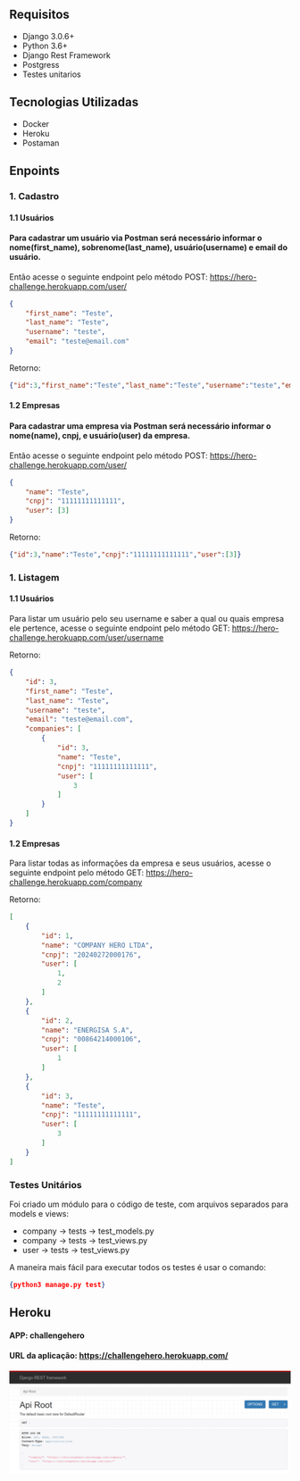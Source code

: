 ## Requisitos

- Django 3.0.6+
- Python 3.6+
- Django Rest Framework
- Postgress
- Testes unitarios

## Tecnologias Utilizadas

- Docker
- Heroku
- Postaman

## Enpoints 
### 1. Cadastro
#### 1.1 Usuários
#### Para cadastrar um usuário via Postman será necessário informar o nome(first_name), sobrenome(last_name), usuário(username) e email do usuário.
Então acesse o seguinte endpoint pelo método POST: https://hero-challenge.herokuapp.com/user/
```json
{
    "first_name": "Teste",
    "last_name": "Teste",
    "username": "teste",
    "email": "teste@email.com"
}
```
Retorno:
```json
{"id":3,"first_name":"Teste","last_name":"Teste","username":"teste","email":"teste@email.com","companies":[]}
```
#### 1.2 Empresas
#### Para cadastrar uma empresa via Postman será necessário informar o nome(name), cnpj, e usuário(user) da empresa.
Então acesse o seguinte endpoint pelo método POST: https://hero-challenge.herokuapp.com/user/
```json
{
    "name": "Teste",
    "cnpj": "11111111111111",
    "user": [3]
}
```
Retorno:
```json
{"id":3,"name":"Teste","cnpj":"11111111111111","user":[3]}
```
### 1. Listagem
#### 1.1 Usuários
Para listar um usuário pelo seu username e saber a qual ou quais empresa ele pertence, acesse o seguinte endpoint pelo método GET: https://hero-challenge.herokuapp.com/user/username

Retorno:
```json
{
    "id": 3,
    "first_name": "Teste",
    "last_name": "Teste",
    "username": "teste",
    "email": "teste@email.com",
    "companies": [
        {
            "id": 3,
            "name": "Teste",
            "cnpj": "11111111111111",
            "user": [
                3
            ]
        }
    ]
}
```
#### 1.2 Empresas
Para listar todas as informações da empresa e seus usuários, acesse o seguinte endpoint pelo método GET: https://hero-challenge.herokuapp.com/company

Retorno:
```json
[
    {
        "id": 1,
        "name": "COMPANY HERO LTDA",
        "cnpj": "20240272000176",
        "user": [
            1,
            2
        ]
    },
    {
        "id": 2,
        "name": "ENERGISA S.A",
        "cnpj": "00864214000106",
        "user": [
            1
        ]
    },
    {
        "id": 3,
        "name": "Teste",
        "cnpj": "11111111111111",
        "user": [
            3
        ]
    }
]
```

### Testes Unitários

Foi criado um módulo para o código de teste, com arquivos separados para models e views:

- company -> tests -> test_models.py
- company -> tests -> test_views.py
- user -> tests -> test_views.py

A maneira mais fácil para executar todos os testes é usar o comando:

```json
{python3 manage.py test}
```
## Heroku
#### APP: challengehero
#### URL da aplicação: https://challengehero.herokuapp.com/
![Screenshot](hero.png)










